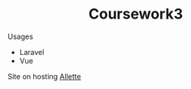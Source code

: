 <h1 align="center">Coursework3</h1>
<p>Usages</p>
<ul>
    <li><a>Laravel</a></li>
    <li><a>Vue</a></li>
</ul>
<p>Site on hosting <a href="http://allete-shop.mcdir.ru/">Allette</a></p>

